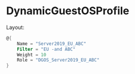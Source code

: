 ﻿# DynamicGuestOSProfile

Layout:

```powershell
@{
    Name = "Server2019_EU_ABC"
    Filter = "EU -and ABC"
    Weight = 10
    Role = "DGOS_Server2019_EU_ABC"
}
```
